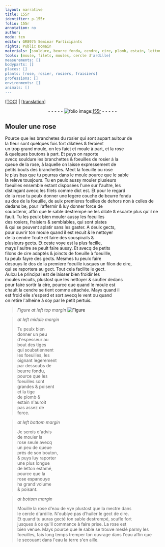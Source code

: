 ```yaml
---
layout: narrative
title: 155r
identifier: p-155r
folio: 155r
annotation: no
author:
mode: tcn
editor: GR8975 Seminar Participants
rights: Public Domain
materials: [souldure, beurre fondu, cendre, cire, plomb, estain, letton estamé, eau de vye, ardille, huiler, eau, terre]
tools: [moule, filets, moules, cercle d'ardille]
measurements: []
bodyparts: []
places: []
plants: [rose, rosier, rosiers, fraisiers]
professions: []
environments: []
animals: []
---
```


 <p><a href="{{ site.baseurl }}/normalized/">[TOC]</a> | <a href="{{ site.baseurl }}/texts/p-155r_tl/" target="_blank">[translation]</a></p><div class="folio" align="center">- - - - - <a href="http://gallica.bnf.fr/ark:/12148/btv1b10500001g/f315.item.r=" target="_blank"><img src="https://cu-mkp.github.io/2017-workshop-edition/assets/photo-icon.png" alt="folio image: " style="display:inline-block; margin-bottom:-3px;"/>155r</a> - - - - - </div>  
  

## Mouler une <span class="pa">rose</span>

 
Pource que les branchetes <span class="add">du <span class="pa">rosier</span></span> qui sont <span class="del">aupart</span> aultour de<br/> la fleur sont quelques fois fort dilatées & feroient<br/> un trop grand <span class="tl">moule</span>, on les faict <span class="add">et moule</span> à part, et la <span class="pa">rose</span><br/> & quelques boutons à part. Et puys on raporte<br/> avecq <span class="m">souldure</span> les branchettes & foeuilles de <span class="pa">rosier</span> à la<br/> queue de la <span class="pa">rose</span>, à laquelle on laisse expressem<span class="exp">ent</span> de<br/> petits bouts des branchettes. Mect la foeuille ou <span class="pa">rose</span><br/> le plus bas que tu pourras dans le <span class="tl">moule</span> pource que le sable<br/> la releve tousjours. Tu <span class="del">en</span> peulx aussy mouler plusieurs<br/> foeuilles ensemble estant disposées l'une sur l'aultre, les<br/> distingant avecq les <span class="tl">filets</span> co<span class="exp">mm</span>e dict est. Et pour le regard<br/> de la <span class="pa">rose</span> tu peulx donner une legere couche de <span class="m">beurre fondu</span><br/> au dos de la foeuille, <span class="del">de</span> <span class="add">aulx premieres foeilles de dehors non à celles de dedans</span> <span class="del">be</span>, pour l'affermir & luy donner force de<br/> soubstenir, <span class="add">affin que le sable destrempé ne les dilate & escarte plus qu'il ne fault.</span> Tu <span class="del">les</span> peulx bien mouler aussy les foeuilles<br/> des <span class="pa">rosiers</span>, <span class="pa">fraisiers</span> & semblables, qui sont plates<br/> & qui se peuvent aplatir sans les gaster. A deulx gects,<br/> pour ouvrir ton <span class="tl">moule</span> quand il est recuit & le nettoyer<br/> de la <span class="m">cendre</span> <span class="del">Toute</span> et faire des souspirails &<br/> plusieurs gects. Et ceste voye est la plus facille,<br/> mays l'aultre se peult faire aussy. Et avecq de petits<br/> filons de <span class="m">cire</span> adaptés & joincts de foeuille à foeuillle,<br/> tu peulx fayre des gects. Mesmes tu peulx faire<br/> despuys <span class="add">le dos de</span> la premiere foeuille <span class="del">iusques</span> un filon de <span class="m">cire</span>,<br/> qui se raportera au gect. Tout cela facilite le gect.<br/> <span class="del">Aulcu</span> Le principal est de laisser bien froidir les<br/> <span class="tl">moules</span> recuits, plustost que les nettoyer & soufler dedans<br/> pour faire sortir la <span class="m">cire</span>, pource que quand le <span class="tl">moule</span> est<br/> chault la <span class="m">cendre</span> se tient co<span class="exp">mm</span>e attachée. Mays quand il<br/> est froid elle s'esperd et sort avecq le vent ou quand<br/> on retire l'alheine à soy par le petit pertuis.
 
> *Figure*
> *at left top margin*
> <a href="https://drive.google.com/open?id=0B9-oNrvWdlO5b3lFZ18wbGducEk" target="_blank"><img src="https://cu-mkp.github.io/GR8975-edition/assets/photo-icon.png" alt="Figure" style="display:inline-block; margin-bottom:-3px;"/></a>
 
> *at left middle margin*
> 
> 
>   Tu peulx bien<br/> donner un peu<br/> d'espesseur au<br/> bout des tiges<br/> qui soubstiennent<br/> les foeuilles, les<br/> oignant legerem<span class="exp">ent</span><br/> par dessoubs de<br/> <span class="m">beurre fondu</span>,<br/> pource que les<br/> foeuilles sont<br/> grandes & poisent<br/> et la tige<br/> de <span class="m">plomb</span> &<br/> <span class="m">estain</span> n'auroit<br/> pas assez de<br/> force.
 
> *at left bottom margin*
> 
> 
>   Je serois d'advis<br/> de mouler la<br/> <span class="pa">rose</span> seule avecq<br/> un peu de queue<br/> prés de son bouton,<br/> & puys luy raporter<br/> une plus longue<br/> de <span class="m">letton estamé</span>,<br/> pource que la<br/> <span class="pa">rose</span> espanouye<br/> ha grand volume<br/> & poisant.
 
> *at bottom margin*
> 
> 
>   Mouille la <span class="pa">rose</span> d'<span class="m">eau de vye</span> plustost que la mectre dans<br/> le <span class="tl">cercle d'<span class="m">ardille</span></span>. N'oublye pas d'<span class="m">huiler</span> le gect de <span class="m">cire</span>.<br/> Et quand tu auras gecté ton sable destrempé, soufle fort<br/> jusques à ce qu'il commance à faire prise. La <span class="pa">rose</span> est<br/> bien venue. Mays pource que le sable se trouve meslé parmy les<br/> foeuilles, fais long temps tremper ton ouvrage dans l'<span class="m">eau</span> affin que<br/> le secouant dans l'<span class="m">eau</span> la <span class="m">terre</span> s'en aille.
 
 